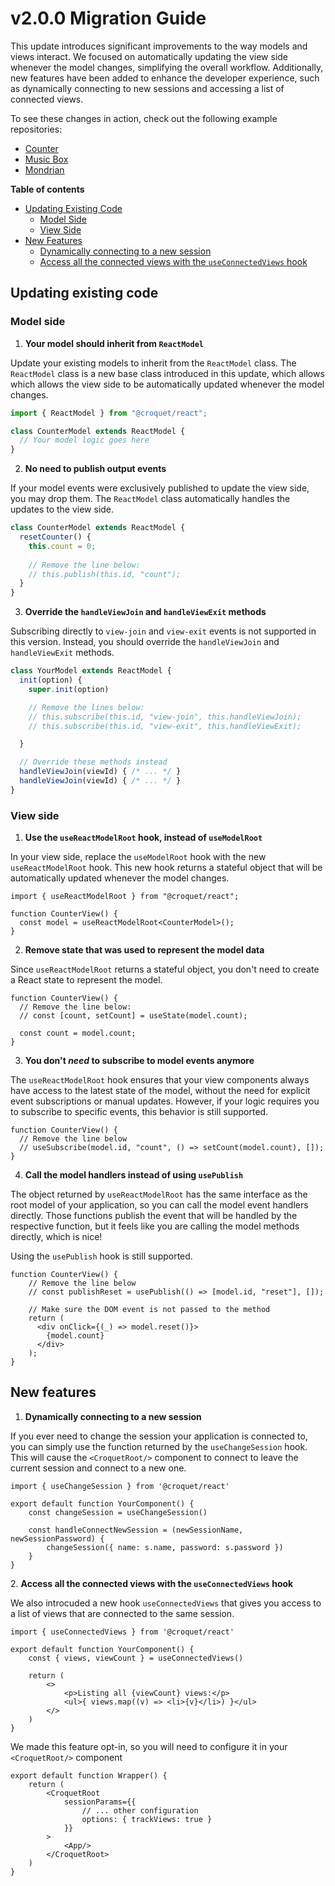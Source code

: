 # v2.0.0 Migration Guide

This update introduces significant improvements to the way models and views interact.
We focused on automatically updating the view side whenever the model changes, simplifying the overall workflow.
Additionally, new features have been added to enhance the developer experience, such as dynamically connecting to new sessions and accessing a list of connected views.

To see these changes in action, check out the following example repositories:

 * [Counter](https://github.com/croquet/croquet-react-counter)
 * [Music Box](https://github.com/croquet/croquet-react-musicbox)
 * [Mondrian](https://github.com/croquet/croquet-react-mondrian/)

**Table of contents**
 * [Updating Existing Code](updating-existing-code)
    * [Model Side](#model-side)
    * [View Side](#view-side)
 * [New Features](#new-features)
    * [Dynamically connecting to a new session](#change-session)
    * [Access all the connected views with the `useConnectedViews` hook](#connected-views)


<a id="updating-existing-code"></a>
## Updating existing code

<a id="model-side"></a>
### Model side

1. **Your model should inherit from `ReactModel`**

Update your existing models to inherit from the `ReactModel` class.
The `ReactModel` class is a new base class introduced in this update, which allows which allows the view side to be automatically updated whenever the model changes.

```ts
import { ReactModel } from "@croquet/react";

class CounterModel extends ReactModel {
  // Your model logic goes here
}
```

2. **No need to publish output events**

If your model events were exclusively published to update the view side, you may drop them. The `ReactModel` class automatically handles the updates to the view side.

```ts
class CounterModel extends ReactModel {
  resetCounter() {
    this.count = 0;
    
    // Remove the line below:
    // this.publish(this.id, "count");
  }
}
```

3. **Override the `handleViewJoin` and `handleViewExit` methods**

Subscribing directly to `view-join` and `view-exit` events is not supported in this version.
Instead, you should override the `handleViewJoin` and `handleViewExit` methods.

```ts
class YourModel extends ReactModel {
  init(option) {
    super.init(option)

    // Remove the lines below:
    // this.subscribe(this.id, "view-join", this.handleViewJoin);
    // this.subscribe(this.id, "view-exit", this.handleViewExit);

  }

  // Override these methods instead
  handleViewJoin(viewId) { /* ... */ }
  handleViewJoin(viewId) { /* ... */ }
}
```


<a id="view-side"></a>
### View side

1. **Use the `useReactModelRoot` hook, instead of `useModelRoot`**

In your view side, replace the `useModelRoot` hook with the new `useReactModelRoot` hook.
This new hook returns a stateful object that will be automatically updated whenever the model changes.

```tsx
import { useReactModelRoot } from "@croquet/react";

function CounterView() {
  const model = useReactModelRoot<CounterModel>();
}
```

2. **Remove state that was used to represent the model data**

Since `useReactModelRoot` returns a stateful object, you don't need to create a React state to represent the model.

```tsx
function CounterView() {
  // Remove the line below:
  // const [count, setCount] = useState(model.count);

  const count = model.count;
}
```

3. **You don't _need_ to subscribe to model events anymore**

The `useReactModelRoot` hook ensures that your view components always have access to the latest state of the model, without the need for explicit event subscriptions or manual updates.
However, if your logic requires you to subscribe to specific events, this behavior is still supported.

```tsx
function CounterView() {
  // Remove the line below
  // useSubscribe(model.id, "count", () => setCount(model.count), []);
}
```

4. **Call the model handlers instead of using `usePublish`**

The object returned by `useReactModelRoot` has the same interface as the root model of your application, so you can call the model event handlers directly. 
Those functions publish the event that will be handled by the respective function, but it feels like you are calling the model methods directly, which is nice!

Using the `usePublish` hook is still supported.

```tsx
function CounterView() {
    // Remove the line below
    // const publishReset = usePublish(() => [model.id, "reset"], []);

    // Make sure the DOM event is not passed to the method
    return (
      <div onClick={(_) => model.reset()}>
        {model.count}
      </div>
    );
}
```


<a id="new-features"></a>
## New features

<a id="change-session"></a>
1. **Dynamically connecting to a new session**

If you ever need to change the session your application is connected to, you can simply use the function returned by the `useChangeSession` hook.
This will cause the `<CroquetRoot/>` component to connect to leave the current session and connect to a new one.

```tsx
import { useChangeSession } from '@croquet/react'

export default function YourComponent() {
    const changeSession = useChangeSession()

    const handleConnectNewSession = (newSessionName, newSessionPassword) {
        changeSession({ name: s.name, password: s.password })
    }
}
```

<a id="connected-views"></a>
2. **Access all the connected views with the `useConnectedViews` hook**

We also introcuded a new hook `useConnectedViews` that gives you access to a list of views that are connected to the same session.


```tsx
import { useConnectedViews } from '@croquet/react'

export default function YourComponent() {
    const { views, viewCount } = useConnectedViews()

    return (
        <>
            <p>Listing all {viewCount} views:</p>
            <ul>{ views.map((v) => <li>{v}</li>) }</ul>
        </>
    )
}
```

We made this feature opt-in, so you will need to configure it in your `<CroquetRoot/>` component

```tsx
export default function Wrapper() {
    return (
        <CroquetRoot
            sessionParams={{
                // ... other configuration
                options: { trackViews: true }
            }}
        >
            <App/>
        </CroquetRoot>
    )
}

```